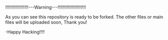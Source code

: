 !!!!!!!!!!!!!!!!!!---Warning---!!!!!!!!!!!!!!!!!!!!!!

As you can see this repository is ready to be forked. The other files or main files will be uploaded soon, Thank you!

-Happy Hacking!!!!
